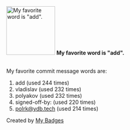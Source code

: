 <img src="https://my-badges.github.io/my-badges/favorite-word.png" alt="My favorite word is &quot;add&quot;." title="My favorite word is &quot;add&quot;." width="128">
<strong>My favorite word is &quot;add&quot;.</strong>
<br><br>

My favorite commit message words are:

1. add (used 244 times)
2. vladislav (used 232 times)
3. polyakov (used 232 times)
4. signed-off-by: (used 220 times)
5. <polrk@ydb.tech> (used 214 times)


Created by <a href="https://github.com/my-badges/my-badges">My Badges</a>